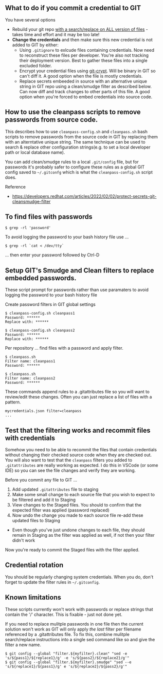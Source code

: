 ## What to do if you commit a credential to GIT

You have several options
- Rebuild your git repo [with a search/replace on ALL version of files](https://stackoverflow.com/questions/46950829/how-to-replace-a-string-in-whole-git-history) - takes time and effort and it may be too late!
- **Change the credentials** and then make sure this new credential is not added to GIT by either: 
  - Using `.gitignore` to exlcude files containing credentials. Now need to reconstruct these files per developer. You're also not tracking their deployment version. Best to gather these files into a single excluded folder.
  - Encrypt your credential files using [git-crypt](https://github.com/AGWA/git-crypt). Will be binary in GIT so can't diff it. A good option when the file is mostly credentials.     
  - Replace secrets embeeded in source with an alternative unique string in GIT repo using a clean/smudge filter as described below. Can now diff and track changes to other parts of this file. A good option when you're forced to embed credentials into source code.

## How to use the cleanpass scripts to remove passwords from source code.

This describes how to use `cleanpass-config.sh` and `cleanpass.sh` bash scripts to remove passwords from the source code in GIT by replacing them with an alterntative unique string.  The same technique can be used to search & replace other configuration strings(e.g. to set a local developer path or local database name). 

You can add clean/smudge rules to a local `.git/config` file, but for passwords it's probably safer to configure these
rules as a global GIT config saved to `~/.gitconfg` which is what the `cleanpass-config.sh` script does.

Reference
- https://developers.redhat.com/articles/2022/02/02/protect-secrets-git-cleansmudge-filter

## To find files with passwords

    $ grep -rl 'password'

To avoid logging the password to your bash history file use ...

    $ grep -rl `cat < /dev/tty`

... then enter your password followed by Ctrl-D

## Setup GIT's Smudge and Clean filters to replace embedded passwords.

These script prompt for passwords rather than use paramaters to avoid logging the password to your bash history file

Create password filters in GIT global settings

    $ cleanpass-config.sh cleanpass1
    Password: ******
    Replace with: ******

    $ cleanpass-config.sh cleanpass2
    Password: ******
    Replace with: ******

Per repository ... find files with a password and apply filter.

    $ cleanpass.sh 
    Filter name: cleanpass1
    Password: ******

    $ cleanpass.sh 
    Filter name: cleanpass2
    Password: ******

These commands append rules to a .gitattributes file so you will want to review/edit these changes.
Often you can just replace a list of files with a pattern.

```
mycredentials.json filter=cleanpass
...
```

## Test that the filtering works and recommit files with credentials

Somehow you need to be able to recommit the files that contain credentials without changing their checked source code when they are checked out.
You will also want to test that the `cleanpass` filters you added to `.gitattributes` are really working as expected. 
I do this in VSCode (or some IDE) so you can see the file changes and verify they are working.

Before you commit any file to GIT ...

1.  Add updated `.gitattributes` file to staging 
2.  Make some small change to each source file that you wish to expect to be filtered and add it to Staging
3.  View changes to the Staged files. You should to confirm that the expected filter was applied (password replaced)
4.  Now undo the change you made to each source file re-add these updated files to Staging
  - Even though you've just undone changes to each file, they should remain in Staging as the filter was applied as well, if not then your filter didn't work

Now you're ready to commit the Staged files with the filter applied.

## Credential rotation

You should be regularly changing system credentials. When you do, don't forget to update the filter rules in `~/.gitconfig`.

## Known limitations

These scripts currently won't work with passwords or replace strings that contain the '/' character. This is fixable - just not done yet.

If you need to replace mulitple passwords in one file then the current solution won't work as GIT will only apply *the last* filter per filename referenced by a .gitattributes file.  To fix this, combine mulitple search/replace instructions into a single sed command like so and give the filter a new name.

    $ git config --global "filter.${myfilter}.clean" "sed -e 's/${pass1}/${replace1}/g' -e 's/${pass2}/${replace2}/g'"
    $ git config --global "filter.${myfilter}.smudge" "sed --e 's/${replace1}/${pass1}/g' e 's/${replace2}/${pass2}/g'"
